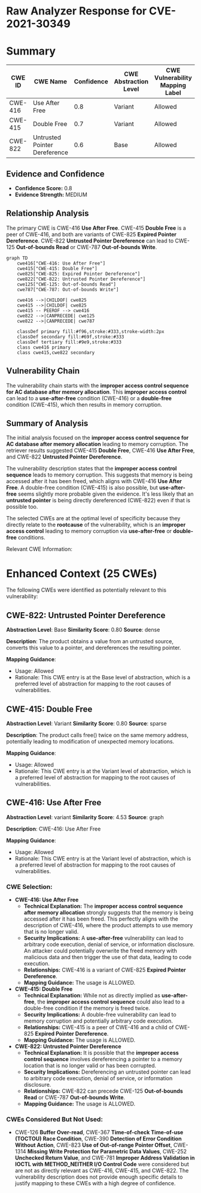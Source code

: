 # Raw Analyzer Response for CVE-2021-30349

# Summary
| CWE ID | CWE Name | Confidence | CWE Abstraction Level | CWE Vulnerability Mapping Label | CWE-Vulnerability Mapping Notes |
|---|---|---|---|---|---|
| CWE-416 | Use After Free | 0.8 | Variant | Allowed | Primary CWE |
| CWE-415 | Double Free | 0.7 | Variant | Allowed | Secondary Candidate |
| CWE-822 | Untrusted Pointer Dereference | 0.6 | Base | Allowed | Secondary Candidate |

## Evidence and Confidence

*   **Confidence Score:** 0.8
*   **Evidence Strength:** MEDIUM

## Relationship Analysis
The primary CWE is CWE-416 **Use After Free**. CWE-415 **Double Free** is a peer of CWE-416, and both are variants of CWE-825 **Expired Pointer Dereference**. CWE-822 **Untrusted Pointer Dereference** can lead to CWE-125 **Out-of-bounds Read** or CWE-787 **Out-of-bounds Write**.

```mermaid
graph TD
    cwe416["CWE-416: Use After Free"]
    cwe415["CWE-415: Double Free"]
    cwe825["CWE-825: Expired Pointer Dereference"]
    cwe822["CWE-822: Untrusted Pointer Dereference"]
    cwe125["CWE-125: Out-of-bounds Read"]
    cwe787["CWE-787: Out-of-bounds Write"]

    cwe416 -->|CHILDOF| cwe825
    cwe415 -->|CHILDOF| cwe825
    cwe415 -- PEEROF --> cwe416
    cwe822 -->|CANPRECEDE| cwe125
    cwe822 -->|CANPRECEDE| cwe787

    classDef primary fill:#f96,stroke:#333,stroke-width:2px
    classDef secondary fill:#69f,stroke:#333
    classDef tertiary fill:#9e9,stroke:#333
    class cwe416 primary
    class cwe415,cwe822 secondary
```

## Vulnerability Chain
The vulnerability chain starts with the **improper access control sequence for AC database after memory allocation**. This **improper access control** can lead to a **use-after-free** condition (CWE-416) or a **double-free** condition (CWE-415), which then results in memory corruption.

## Summary of Analysis
The initial analysis focused on the **improper access control sequence for AC database after memory allocation** leading to memory corruption. The retriever results suggested CWE-415 **Double Free**, CWE-416 **Use After Free**, and CWE-822 **Untrusted Pointer Dereference**.

The vulnerability description states that the **improper access control sequence** leads to memory corruption. This suggests that memory is being accessed after it has been freed, which aligns with CWE-416 **Use After Free**. A double-free condition (CWE-415) is also possible, but **use-after-free** seems slightly more probable given the evidence. It's less likely that an **untrusted pointer** is being directly dereferenced (CWE-822) even if that is possible too.

The selected CWEs are at the optimal level of specificity because they directly relate to the **rootcause** of the vulnerability, which is an **improper access control** leading to memory corruption via **use-after-free** or **double-free** conditions.

Relevant CWE Information:

# Enhanced Context (25 CWEs)
The following CWEs were identified as potentially relevant to this vulnerability:

## CWE-822: Untrusted Pointer Dereference
**Abstraction Level**: Base
**Similarity Score**: 0.80
**Source**: dense

**Description**:
The product obtains a value from an untrusted source, converts this value to a pointer, and dereferences the resulting pointer.

**Mapping Guidance**:
- Usage: Allowed
- Rationale: This CWE entry is at the Base level of abstraction, which is a preferred level of abstraction for mapping to the root causes of vulnerabilities.

## CWE-415: Double Free
**Abstraction Level**: Variant
**Similarity Score**: 0.80
**Source**: sparse

**Description**:
The product calls free() twice on the same memory address, potentially leading to modification of unexpected memory locations.

**Mapping Guidance**:
- Usage: Allowed
- Rationale: This CWE entry is at the Variant level of abstraction, which is a preferred level of abstraction for mapping to the root causes of vulnerabilities.

## CWE-416: Use After Free
**Abstraction Level**: variant
**Similarity Score**: 4.53
**Source**: graph

**Description**:
CWE-416: Use After Free

**Mapping Guidance**:
- Usage: Allowed
- Rationale: This CWE entry is at the Variant level of abstraction, which is a preferred level of abstraction for mapping to the root causes of vulnerabilities.

### CWE Selection:

*   **CWE-416: Use After Free**
    *   **Technical Explanation:** The **improper access control sequence after memory allocation** strongly suggests that the memory is being accessed after it has been freed. This perfectly aligns with the description of CWE-416, where the product attempts to use memory that is no longer valid.
    *   **Security Implications:** A **use-after-free** vulnerability can lead to arbitrary code execution, denial of service, or information disclosure. An attacker could potentially overwrite the freed memory with malicious data and then trigger the use of that data, leading to code execution.
    *   **Relationships:** CWE-416 is a variant of CWE-825 **Expired Pointer Dereference**.
    *   **Mapping Guidance:** The usage is ALLOWED.
*   **CWE-415: Double Free**
    *   **Technical Explanation:** While not as directly implied as **use-after-free**, the **improper access control sequence** could also lead to a double-free condition if the memory is freed twice.
    *   **Security Implications:** A double-free vulnerability can lead to memory corruption and potentially arbitrary code execution.
    *   **Relationships:** CWE-415 is a peer of CWE-416 and a child of CWE-825 **Expired Pointer Dereference**.
    *   **Mapping Guidance:** The usage is ALLOWED.
*   **CWE-822: Untrusted Pointer Dereference**
    *   **Technical Explanation:** It is possible that the **improper access control sequence** involves dereferencing a pointer to a memory location that is no longer valid or has been corrupted.
    *   **Security Implications:** Dereferencing an untrusted pointer can lead to arbitrary code execution, denial of service, or information disclosure.
    *   **Relationships:** CWE-822 can precede CWE-125 **Out-of-bounds Read** or CWE-787 **Out-of-bounds Write**.
    *   **Mapping Guidance:** The usage is ALLOWED.

### CWEs Considered But Not Used:
*   CWE-126 **Buffer Over-read**, CWE-367 **Time-of-check Time-of-use (TOCTOU) Race Condition**, CWE-390 **Detection of Error Condition Without Action**, CWE-823 **Use of Out-of-range Pointer Offset**, CWE-1314 **Missing Write Protection for Parametric Data Values**, CWE-252 **Unchecked Return Value**, and CWE-781 **Improper Address Validation in IOCTL with METHOD_NEITHER I/O Control Code** were considered but are not as directly relevant as CWE-416, CWE-415, and CWE-822. The vulnerability description does not provide enough specific details to justify mapping to these CWEs with a high degree of confidence.